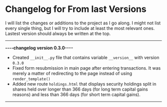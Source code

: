# Changelog for From last Versions

I will list the changes or additions to the project as I go along. I might not list every single thing, but I will try to include at least the most relevant ones. Lastest version should always be written at the top.

---
**----changelog version 0.3.0----**
- Created `__init__.py` file that contains variable `__version__` with version `0.3.0`
- Fixed form resubmission in main page after entering transactions. It was merely a matter of redirecting to the page instead of using `render_template()`
- Added new route `holdings.html` that displays security holdings split in shares held over longer than 366 days (for long term capital gains reasons) and less than 366 days (for short term capital gains).

---